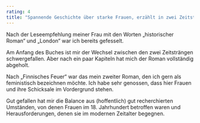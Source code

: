 ```yaml
---
rating: 4
title: "Spannende Geschichte über starke Frauen, erzählt in zwei Zeitsträngen."
---
```

Nach der Leseempfehlung meiner Frau mit den Worten „historischer Roman“ und 
„London“ war ich bereits gefesselt.

Am Anfang des Buches ist mir der Wechsel zwischen den zwei Zeitsträngen 
schwergefallen. Aber nach ein paar Kapiteln hat mich der Roman vollständig 
abgeholt.

Nach „Finnisches Feuer“ war das mein zweiter Roman, den ich gern als 
feministisch bezeichnen möchte. Ich habe sehr genossen, dass hier Frauen und 
ihre Schicksale im Vordergrund stehen.

Gut gefallen hat mir die Balance aus (hoffentlich) gut recherchierten Umständen, 
von denen Frauen im 18. Jahrhundert betroffen waren und Herausforderungen, denen
sie im modernen Zeitalter begegnen.